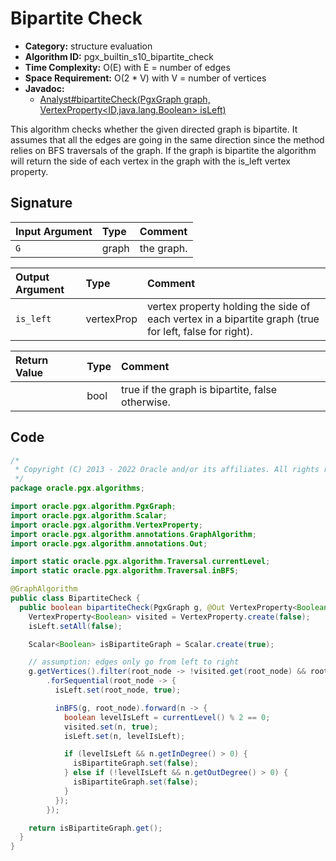 # Bipartite Check

- **Category:** structure evaluation
- **Algorithm ID:** pgx_builtin_s10_bipartite_check
- **Time Complexity:** O(E) with E = number of edges
- **Space Requirement:** O(2 * V) with V = number of vertices
- **Javadoc:** 
  - [Analyst#bipartiteCheck(PgxGraph graph, VertexProperty<ID,java.lang.Boolean> isLeft)](https://docs.oracle.com/en/database/oracle/property-graph/22.3/spgjv/oracle/pgx/api/Analyst.html#bipartiteCheck-oracle.pgx.api.PgxGraph-oracle.pgx.api.VertexProperty-)

This algorithm checks whether the given directed graph is bipartite. It assumes that all the edges are going in the same direction since the method relies on BFS traversals of the graph. If the graph is bipartite the algorithm will return the side of each vertex in the graph with the is_left vertex property.


## Signature

| Input Argument | Type | Comment |
| :--- | :--- | :--- |
| `G` | graph | the graph. |

| Output Argument | Type | Comment |
| :--- | :--- | :--- |
| `is_left` | vertexProp<bool> | vertex property holding the side of each vertex in a bipartite graph (true for left, false for right). |

| Return Value | Type | Comment |
| :--- | :--- | :--- |
| | bool | true if the graph is bipartite, false otherwise. |

## Code

```java
/*
 * Copyright (C) 2013 - 2022 Oracle and/or its affiliates. All rights reserved.
 */
package oracle.pgx.algorithms;

import oracle.pgx.algorithm.PgxGraph;
import oracle.pgx.algorithm.Scalar;
import oracle.pgx.algorithm.VertexProperty;
import oracle.pgx.algorithm.annotations.GraphAlgorithm;
import oracle.pgx.algorithm.annotations.Out;

import static oracle.pgx.algorithm.Traversal.currentLevel;
import static oracle.pgx.algorithm.Traversal.inBFS;

@GraphAlgorithm
public class BipartiteCheck {
  public boolean bipartiteCheck(PgxGraph g, @Out VertexProperty<Boolean> isLeft) {
    VertexProperty<Boolean> visited = VertexProperty.create(false);
    isLeft.setAll(false);

    Scalar<Boolean> isBipartiteGraph = Scalar.create(true);

    // assumption: edges only go from left to right
    g.getVertices().filter(root_node -> !visited.get(root_node) && root_node.getOutDegree() > 0)
        .forSequential(root_node -> {
          isLeft.set(root_node, true);

          inBFS(g, root_node).forward(n -> {
            boolean levelIsLeft = currentLevel() % 2 == 0;
            visited.set(n, true);
            isLeft.set(n, levelIsLeft);

            if (levelIsLeft && n.getInDegree() > 0) {
              isBipartiteGraph.set(false);
            } else if (!levelIsLeft && n.getOutDegree() > 0) {
              isBipartiteGraph.set(false);
            }
          });
        });

    return isBipartiteGraph.get();
  }
}
```
